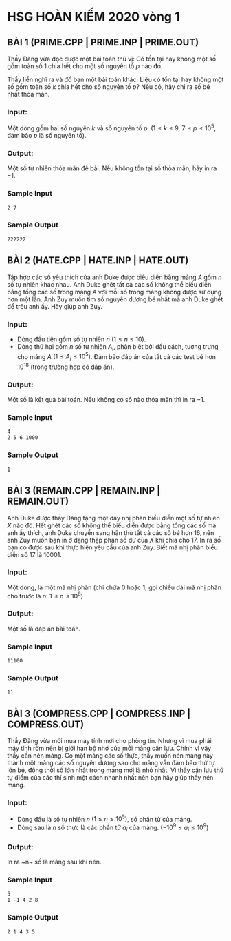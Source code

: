 # HSG HOÀN KIẾM 2020 vòng 1

## BÀI 1 (PRIME.CPP | PRIME.INP | PRIME.OUT)
Thầy Đăng vừa đọc được một bài toán thú vị: Có tồn tại hay không một số gồm toàn số $1$ chia hết cho một số nguyên tố $p$ nào đó.

Thầy liền nghĩ ra và đố bạn một bài toán khác: Liệu có tồn tại hay không một số gồm toàn số $k$ chia hết cho số nguyên tố $p$? Nếu có, hãy chỉ ra số bé nhất thỏa mãn.

### Input:
Một dòng gồm hai số nguyên $k$ và số nguyên tố $p$. $(1 \le k \le 9$, $7 \le p \le 10^5$, đàm bảo $p$ là số nguyên tố$)$.

### Output: 
Một số tự nhiên thỏa mãn đề bài. Nếu không tồn tại số thỏa mãn, hãy in ra $-1$.

### Sample Input
    2 7

### Sample Output
    222222


## BÀI 2 (HATE.CPP | HATE.INP | HATE.OUT)
Tập hợp các số yêu thích của anh Duke được biểu diễn bằng mảng $A$ gồm $n$ số tự nhiên khác nhau. Anh Duke ghét tất cả các số không thể biểu diễn bằng tổng các số trong mảng $A$ với mỗi số trong mảng không được sử dụng hơn một lần. Anh Zuy muốn tìm số nguyên dương bé nhất mà anh Duke ghét để trêu anh ấy.
Hãy giúp anh Zuy.

### Input:
- Dòng đầu tiên gồm số tự nhiên $n$ $(1 \le n \le 10)$.
- Dòng thứ hai gồm $n$ số tự nhiên $A_i$, phân biệt bởi dấu cách, tượng trưng cho mảng $A$ $(1 \le A_i \le 10^5)$.
Đảm bảo đáp án của tất cả các test bé hơn $10^{18}$ (trong trường hợp có đáp án).

### Output:
Một số là kết quả bài toán. Nếu không có số nào thỏa mãn thì in ra $-1$.

### Sample Input
    4
    2 5 6 1000
    
### Sample Output
    1


## BÀI 3 (REMAIN.CPP | REMAIN.INP | REMAIN.OUT)
Anh Duke được thầy Đăng tặng một dãy nhị phân biểu diễn một số tự nhiên $X$ nào đó. Hết ghét các số không thể biểu diễn được bằng tổng các số mà anh ấy thích, anh Duke chuyển sang hận thù tất cả các số bé hơn $16$, nên anh Zuy muốn bạn in ở dạng thập phân số dư của $X$ khi chia cho $17$.
In ra số bạn có được sau khi thực hiện yêu cầu của anh Zuy. Biết mã nhị phân biểu diễn số $17$ là $10001$.

### Input:
Một dòng, là một mã nhị phân $($chỉ chứa $0$ hoặc $1$; gọi chiều dài mã nhị phân cho trước là $n$: $1 \le n \le 10^6)$

### Output:
Một số là đáp án bài toán.

### Sample Input
    11100
    
### Sample Output
    11

## BÀI 3 (COMPRESS.CPP | COMPRESS.INP | COMPRESS.OUT)
Thầy Đăng vừa mới mua máy tính mới cho phòng tin. Nhưng vì mua phải máy tính rởm nên bị giới hạn bộ nhớ của mỗi mảng cần lưu. Chính vì vậy thầy cần nén mảng.
Có một mảng các số thực, thầy muốn nén mảng này thành một mảng các số nguyên dương sao cho mảng vẫn đảm bảo thứ tự lớn bé, đồng thời số lớn nhất trong mảng mới là nhỏ nhất.
Vì thầy cần lưu thứ tự điểm của các thí sinh một cách nhanh nhất nên bạn hãy giúp thầy nén mảng.

### Input: 
- Dòng đầu là số tự nhiên $n$ $(1 \le n \le 10^5)$, số phần tử của mảng.
- Dòng sau là $n$ số thực là các phần tử $a_i$ của mảng. $(-10^9 \le a_i \le 10^9)$

### Output:
In ra ~n~ số là mảng sau khi nén.

### Sample Input
    5
    1 -1 4 2 8

### Sample Output
    2 1 4 3 5






